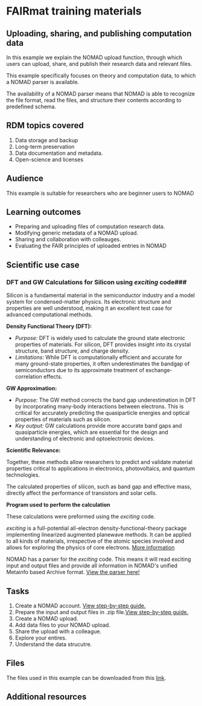 # FAIRmat training materials 

## Uploading, sharing, and publishing computation data ##
In this example we explain the NOMAD upload function, through which users can upload, share, and publish their research data and relevant files. 

This example specifically focuses on theory and computation data, to which a NOMAD parser is available.

The availability of a NOMAD parser means that NOMAD is able to recognize the file format, read the files, and structure their contents according to predefined schema. 


## RDM topics covered ##
1. Data storage and backup
2. Long-term preservation
2. Data documentation and metadata.
4. Open-science and licenses

## Audience ##
This example is suitable for researchers who are beginner users to NOMAD

## Learning outcomes ##
- Preparing and uploading files of computation research data.
- Modifying generic metadata of a NOMAD upload.
- Sharing and collaboration with colleauges.
- Evaluating the FAIR principles of uploaded entries in NOMAD

## Scientific use case ##
### DFT and GW Calculations for Silicon using *exciting* code###
Silicon is a fundamental material in the semiconductor industry and a model system for condensed-matter physics. Its electronic structure and properties are well understood, making it an excellent test case for advanced computational methods.

**Density Functional Theory (DFT):**
- *Purpose:* DFT is widely used to calculate the ground state electronic properties of materials. For silicon, DFT provides insight into its crystal structure, band structure, and charge density.
- *Limitations:* While DFT is computationally efficient and accurate for many ground-state properties, it often underestimates the bandgap of semiconductors due to its approximate treatment of exchange-correlation effects.

**GW Approximation:**
- *Purpose:* The GW method corrects the band gap underestimation in DFT by incorporating many-body interactions between electrons. This is critical for accurately predicting the quasiparticle energies and optical properties of materials such as silicon.
- *Key output:* GW calculations provide more accurate band gaps and quasiparticle energies, which are essential for the design and understanding of electronic and optoelectronic devices.

**Scientific Relevance:**

Together, these methods allow researchers to predict and validate material properties critical to applications in electronics, photovoltaics, and quantum technologies.

The calculated properties of silicon, such as band gap and effective mass, directly affect the performance of transistors and solar cells.

**Program used to perform the calculation**

These calculations were preformed using the *exciting* code. 

*exciting* is a full-potential all-electron density-functional-theory package implementing linearized augmented planewave methods. It can be applied to all kinds of materials, irrespective of the atomic species involved and allows for exploring the physics of core electrons. [More information](https://exciting-code.org/)

NOMAD has a parser for the *exciting* code. This means it will read exciting input and output files and provide all information in NOMAD's unified Metainfo based Archive format.
[View the parser here!](https://github.com/nomad-coe/nomad-parser-exciting)
## Tasks ##
1. Create a NOMAD account. [View step-by-step guide.](step-by-step-guides/CreateaNOMADaccount.pdf)
2. Prepare the input and output files in .zip file.[View step-by-step guide.](step-by-step-guides/prepare_files_exciting.md)
3. Create a NOMAD upload. 
4. Add data files to your NOMAD upload. 
4. Share the upload with a colleague.
5. Explore your entires.
6. Understand the data strucutre.

## Files ##
The files used in this example can be downloaded from this [link](files/Si_gw.zip).

## Additional resources ##

